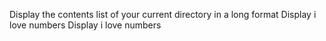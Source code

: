 Display the contents list of your current directory in a long format
Display i love numbers
Display i love numbers
